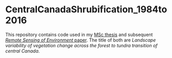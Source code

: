 # CentralCanadaShrubification_1984to2016

This repository contains code used in my [MSc thesis](https://qspace.library.queensu.ca/items/69f388fa-3253-47ab-be6f-a362d9487c51) and subsequent [_Remote Sensing of Environment_ paper](https://www.sciencedirect.com/science/article/pii/S0034425718303675?via%3Dihub). The title of both are _Landscape variability of vegetation change across the forest to tundra transition of central Canada_.
